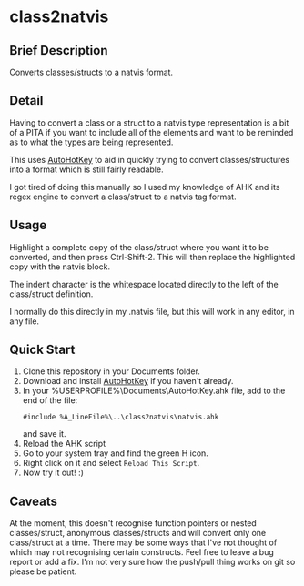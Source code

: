 # class2natvis
## Brief Description
Converts classes/structs to a natvis format.

## Detail
Having to convert a class or a struct to a natvis type representation is a bit
of a PITA if you want to include all of the elements and want to be reminded as
to what the types are being represented.

This uses [AutoHotKey][1] to aid in quickly trying to convert
classes/structures into a format which is still fairly readable.

I got tired of doing this manually so I used my knowledge of AHK and its regex
engine to convert a class/struct to a natvis <Type> tag format.

## Usage
Highlight a complete copy of the class/struct where you want it to be
converted, and then press Ctrl-Shift-2.  This will then replace the highlighted
copy with the natvis <Type> block.

The indent character is the whitespace located directly to the left of the
class/struct definition.

I normally do this directly in my .natvis file, but this will work in any
editor, in any file.

## Quick Start
1. Clone this repository in your Documents folder.
2. Download and install [AutoHotKey][1] if you haven't already.
3. In your %USERPROFILE%\Documents\AutoHotKey.ahk file, add to the end of the
   file:
    ```
    #include %A_LineFile%\..\class2natvis\natvis.ahk
    ```
   and save it.
4. Reload the AHK script
  1. Go to your system tray and find the green H icon.
  2. Right click on it and select `Reload This Script`.
5. Now try it out! :)

## Caveats
At the moment, this doesn't recognise function pointers or nested
classes/struct, anonymous classes/structs and will convert only one
class/struct at a time.  There may be some ways that I've not thought of which
may not recognising certain constructs.  Feel free to leave a bug report or add
a fix.  I'm not very sure how the push/pull thing works on git so please be
patient.


[1]: https://autohotkey.com/

